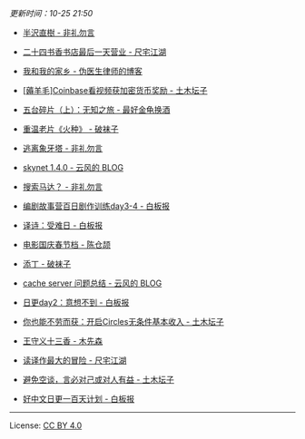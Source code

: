 *更新时间：10-25 21:50*




- [半沢直樹 - 非礼勿言](https://feiliwuyan.com/hanzawa-naoki/)

- [二十四书香书店最后一天营业 - 尺宅江湖](http://www.qtwm.com/?p=4665)

- [我和我的家乡 - 伪医生律师的博客](https://chidd.net/2020/10/23/homeland.html)

- [[薅羊毛]Coinbase看视频获加密货币奖励 - 土木坛子](https://tumutanzi.com/archives/16751)

- [五台碎片（上）：无知之旅 - 最好金龟换酒](http://fz0512.com/archives/2152)

- [重温老片《火种》 - 破袜子](https://pewae.com/2020/10/review-angel-terminators-ii.html)

- [逃离象牙塔 - 非礼勿言](https://feiliwuyan.com/escape-from-the-ivory-tower/)

- [skynet 1.4.0 - 云风的 BLOG](https://blog.codingnow.com/2020/10/skynet_140.html)

- [搜索马达？ - 非礼勿言](https://feiliwuyan.com/search-engine-201020/)

- [编剧故事营百日剧作训练day3-4 - 白板报](https://wangpei.net/2020/10/20/100-days-of-playwrting-day3-4/)

- [译诗：受难日 - 白板报](https://wangpei.net/2020/10/20/good-friday/)

- [电影国庆春节档 - 陈仓颉](https://imzm.im/welcome-back-to-the-cinema/)

- [添丁 - 破袜子](https://pewae.com/2020/10/e6b7bb-e4b881.html)

- [cache server 问题总结 - 云风的 BLOG](https://blog.codingnow.com/2020/10/cache_server_summary.html)

- [日更day2：意想不到 - 白板报](https://wangpei.net/2020/10/18/100days-of-writing-day2/)

- [你也能不劳而获：开启Circles无条件基本收入 - 土木坛子](https://tumutanzi.com/archives/16750)

- [王守义十三香 - 木先森](https://www.meizg.cn/411/)

- [读译作最大的冒险 - 尺宅江湖](http://www.qtwm.com/?p=4659)

- [避免空谈，言必对己或对人有益 - 土木坛子](https://tumutanzi.com/archives/16749)

- [好中文日更一百天计划 - 白板报](https://wangpei.net/2020/10/16/100days-of-writing-day-001/)




---

License: [CC BY 4.0](https://creativecommons.org/licenses/by/4.0/deed.zh)